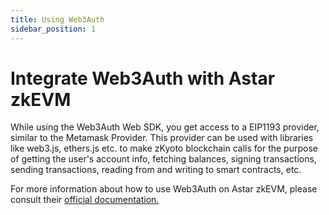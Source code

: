 ```yaml
---
title: Using Web3Auth
sidebar_position: 1
---
```


# Integrate Web3Auth with Astar zkEVM

While using the Web3Auth Web SDK, you get access to a EIP1193 provider, similar to the Metamask Provider. This provider can be used with libraries like web3.js, ethers.js etc. to make zKyoto blockchain calls for the purpose of getting the user's account info, fetching balances, signing transactions, sending transactions, reading from and writing to smart contracts, etc. 

For more information about how to use Web3Auth on Astar zkEVM, please consult their [official documentation.](https://web3auth.io/docs/connect-blockchain/evm/zkevm/)
